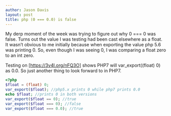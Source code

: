 ```yaml
---
author: Jason Davis
layout: post
title: php (0 === 0.0) is false
---
```


My derp moment of the week was trying to figure out why 0 === 0 was false. Turns out the value I was testing had been cast elsewhere as a float.
It wasn’t obvious to me initially because when exporting the value php 5.6 was printing 0.
So, even though I was seeing 0, I was comparing a float zero to an int zero.

Testing on [https://3v4l.org/nFQ3O] shows PHP7 will var_export((float) 0) as 0.0. So just another thing to look forward to in PHP7.

```php
<?php
$float = (float) 0;
var_export($float); //php5.x prints 0 while php7 prints 0.0
echo $float; //prints 0 in both versions
var_export($float == 0); //true
var_export($float === 0); //false
var_export($float === 0.0); //true

